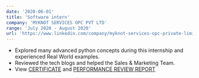 ```yaml
---
date: '2020-06-01'
title: 'Software intern'
company: 'MYKNOT SERVICES OPC PVT LTD'
range: 'July 2020 - August 2020'
url: 'https://www.linkedin.com/company/myknot-services-opc-private-limited/'
---
```


- Explored many advanced python concepts during this internship and experienced Real World examples.
- Reviewed the tech blogs and helped the Sales & Marketing Team.
- View [CERTIFICATE](https://drive.google.com/file/d/1EoBi3f7-4tgSeom_dh_LKVjgrHB6_CPT/view?usp=sharing) and [PERFORMANCE REVIEW REPORT](https://drive.google.com/file/d/1RsrIpzgPYLDem_NbRROgDHwEC1ztwmOB/view?usp=sharing)
